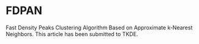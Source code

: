 # FDPAN
Fast Density Peaks Clustering Algorithm Based on Approximate k-Nearest Neighbors. This article has been submitted to TKDE.
